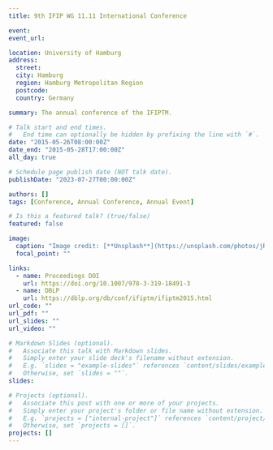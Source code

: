```yaml
---
title: 9th IFIP WG 11.11 International Conference

event:
event_url:

location: University of Hamburg
address:
  street:
  city: Hamburg
  region: Hamburg Metropolitan Region
  postcode:
  country: Germany

summary: The annual conference of the IFIPTM.

# Talk start and end times.
#   End time can optionally be hidden by prefixing the line with `#`.
date: "2015-05-26T08:00:00Z"
date_end: "2015-05-28T17:00:00Z"
all_day: true

# Schedule page publish date (NOT talk date).
publishDate: "2023-07-27T00:00:00Z"

authors: []
tags: [Conference, Annual Conference, Annual Event]

# Is this a featured talk? (true/false)
featured: false

image:
  caption: "Image credit: [**Unsplash**](https://unsplash.com/photos/jR4Zf-riEjI)"
  focal_point: ""

links:
  - name: Proceedings DOI
    url: https://doi.org/10.1007/978-3-319-18491-3
  - name: DBLP
    url: https://dblp.org/db/conf/ifiptm/ifiptm2015.html
url_code: ""
url_pdf: ""
url_slides: ""
url_video: ""

# Markdown Slides (optional).
#   Associate this talk with Markdown slides.
#   Simply enter your slide deck's filename without extension.
#   E.g. `slides = "example-slides"` references `content/slides/example-slides.md`.
#   Otherwise, set `slides = ""`.
slides:

# Projects (optional).
#   Associate this post with one or more of your projects.
#   Simply enter your project's folder or file name without extension.
#   E.g. `projects = ["internal-project"]` references `content/project/deep-learning/index.md`.
#   Otherwise, set `projects = []`.
projects: []
---
```


<!--
Slides can be added in a few ways:

- **Create** slides using Wowchemy's [_Slides_](https://wowchemy.com/docs/managing-content/#create-slides) feature and link using `slides` parameter in the front matter of the talk file
- **Upload** an existing slide deck to `static/` and link using `url_slides` parameter in the front matter of the talk file
- **Embed** your slides (e.g. Google Slides) or presentation video on this page using [shortcodes](https://wowchemy.com/docs/writing-markdown-latex/).

Further event details, including page elements such as image galleries, can be added to the body of this page.
-->
